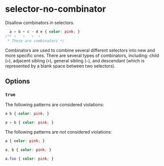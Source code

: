# selector-no-combinator

Disallow combinators in selectors.

```css
  a > b + c ~ d e { color: pink; }
/** ↑   ↑   ↑  ↑
 * These are combinators */
```

Combinators are used to combine several different selectors into new and more specific ones. There are several types of combinators, including: child (`>`), adjacent sibling (`+`), general sibling (`~`), and descendant (which is represented by a blank space between two selectors).

## Options

### `true`

The following patterns are considered violations:

```css
a b { color: pink; }
```

```css
a > b { color: pink; }
```

The following patterns are *not* considered violations:

```css
a { color: pink; }
```

```css
a, b { color: pink; }
```

```css
a.foo { color: pink; }
```
